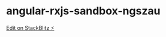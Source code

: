 # angular-rxjs-sandbox-ngszau

[Edit on StackBlitz ⚡️](https://stackblitz.com/edit/angular-rxjs-sandbox-ngszau)